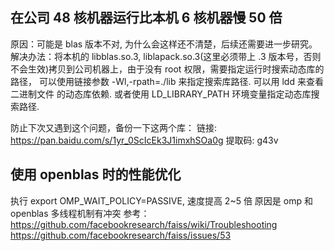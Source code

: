 
## 在公司 48 核机器运行比本机 6 核机器慢 50 倍
原因：可能是 blas 版本不对, 为什么会这样还不清楚，后续还需要进一步研究。
解决办法：将本机的 libblas.so.3, liblapack.so.3(这里必须带上 .3 版本号，否则
不会生效)拷贝到公司机器上，由于没有 root 权限，需要指定运行时搜索动态库的路径，
可以使用链接参数 -Wl,-rpath=./lib 来指定搜索库路径. 可以用 ldd 来查看二进制文件
的动态库依赖. 或者使用 LD_LIBRARY_PATH 环境变量指定动态库搜索路径.

防止下次又遇到这个问题，备份一下这两个库：
链接: https://pan.baidu.com/s/1yr_0ScIcEk3J1imxhSOa0g 提取码: g43v


## 使用 openblas 时的性能优化
执行 export OMP_WAIT_POLICY=PASSIVE, 速度提高 2~5 倍
原因是 omp 和 openblas 多线程机制有冲突
参考：
https://github.com/facebookresearch/faiss/wiki/Troubleshooting
https://github.com/facebookresearch/faiss/issues/53
